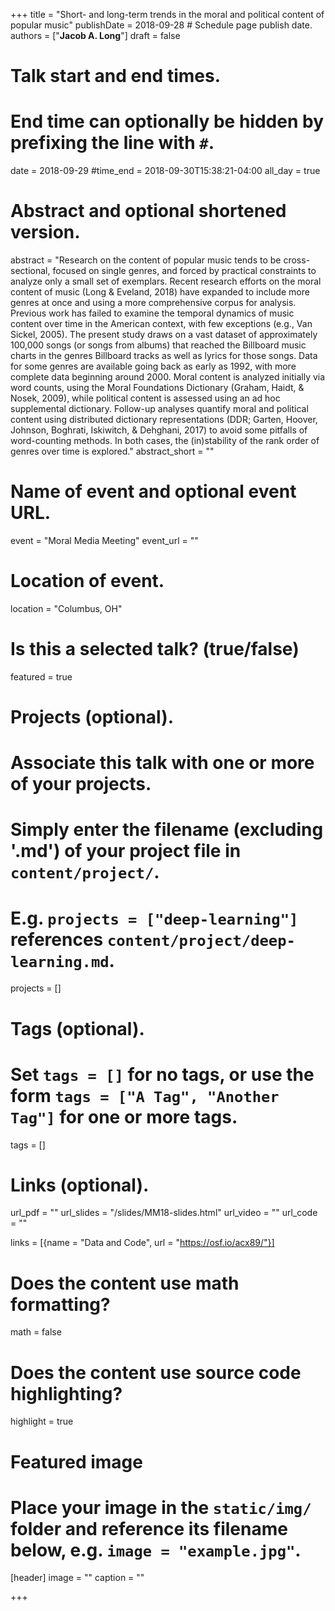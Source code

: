 +++
title = "Short- and long-term trends in the moral and political content of popular music"
publishDate = 2018-09-28 # Schedule page publish date.
authors = ["**Jacob A. Long**"]
draft = false

# Talk start and end times.
#   End time can optionally be hidden by prefixing the line with `#`.
date = 2018-09-29
#time_end = 2018-09-30T15:38:21-04:00
all_day = true

# Abstract and optional shortened version.
abstract = "Research on the content of popular music tends to be cross-sectional, focused on single genres, and forced by practical constraints to analyze only a small set of exemplars. Recent research efforts on the moral content of music (Long & Eveland, 2018) have expanded to include more genres at once and using a more comprehensive corpus for analysis. Previous work has failed to examine the temporal dynamics of music content over time in the American context, with few exceptions (e.g., Van Sickel, 2005).  The present study draws on a vast dataset of approximately 100,000 songs (or songs from albums) that reached the Billboard music charts in the genres Billboard tracks as well as lyrics for those songs. Data for some genres are available going back as early as 1992, with more complete data beginning around 2000. Moral content is analyzed initially via word counts, using the Moral Foundations Dictionary (Graham, Haidt, & Nosek, 2009), while political content is assessed using an ad hoc supplemental dictionary. Follow-up analyses quantify moral and political content using distributed dictionary representations (DDR; Garten, Hoover, Johnson, Boghrati, Iskiwitch, & Dehghani, 2017) to avoid some pitfalls of word-counting methods. In both cases, the (in)stability of the rank order of genres over time is explored."
abstract_short = ""

# Name of event and optional event URL.
event = "Moral Media Meeting"
event_url = ""

# Location of event.
location = "Columbus, OH"

# Is this a selected talk? (true/false)
featured = true

# Projects (optional).
#   Associate this talk with one or more of your projects.
#   Simply enter the filename (excluding '.md') of your project file in `content/project/`.
#   E.g. `projects = ["deep-learning"]` references `content/project/deep-learning.md`.
projects = []

# Tags (optional).
#   Set `tags = []` for no tags, or use the form `tags = ["A Tag", "Another Tag"]` for one or more tags.
tags = []

# Links (optional).
url_pdf = ""
url_slides = "/slides/MM18-slides.html"
url_video = ""
url_code = ""

links = [{name = "Data and Code", url = "https://osf.io/acx89/"}]

# Does the content use math formatting?
math = false

# Does the content use source code highlighting?
highlight = true

# Featured image
# Place your image in the `static/img/` folder and reference its filename below, e.g. `image = "example.jpg"`.
[header]
image = ""
caption = ""

+++
